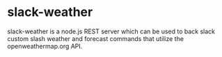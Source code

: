 # slack-weather

slack-weather is a node.js REST server which can be used to back slack custom slash weather and forecast commands that utilize the openweathermap.org API.